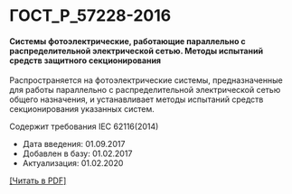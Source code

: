 # ГОСТ_Р_57228-2016

#### Системы фотоэлектрические, работающие параллельно с распределительной электрической сетью. Методы испытаний средств защитного секционирования

Распространяется на фотоэлектрические системы, предназначенные для работы параллельно с распределительной электрической сетью общего назначения, и устанавливает методы испытаний средств секционирования указанных систем.

Содержит требования IEC 62116(2014)

- Дата введения: 01.09.2017
- Добавлен в базу: 01.02.2017
- Актуализация: 01.02.2020

<a onclick="openFileCallback('https://standartgost.ru/g/ГОСТ_Р_57228-2016.pdf', 'ГОСТ_Р_57228-2016.pdf');" href="#">[Читать в PDF]</a>